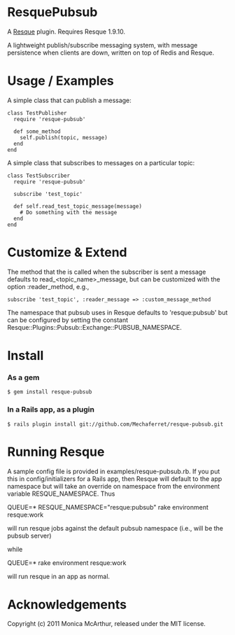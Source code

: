 ResquePubsub
============

A [Resque][rq] plugin. Requires Resque 1.9.10.

A lightweight publish/subscribe messaging system, with message persistence when clients are down, written on top of Redis and Resque.


Usage / Examples
================

A simple class that can publish a message:

    class TestPublisher
      require 'resque-pubsub'
    
      def some_method
        self.publish(topic, message)
      end
    end


A simple class that subscribes to messages on a particular topic:

    class TestSubscriber
      require 'resque-pubsub'
  
      subscribe 'test_topic'
    
      def self.read_test_topic_message(message)
        # Do something with the message
      end
    end


Customize & Extend
==================

The method that the is called when the subscriber is sent a message defaults to read_<topic_name>_message, 
but can be customized with the option :reader_method, e.g.,

    subscribe 'test_topic', :reader_message => :custom_message_method
    
The namespace that pubsub uses in Resque defaults to 'resque:pubsub' but can be configured by setting the constant 
Resque::Plugins::Pubsub::Exchange::PUBSUB_NAMESPACE.


Install
=======

### As a gem

    $ gem install resque-pubsub

### In a Rails app, as a plugin

    $ rails plugin install git://github.com/Mechaferret/resque-pubsub.git


Running Resque
==============

A sample config file is provided in examples/resque-pubsub.rb. If you put this in config/initializers for a Rails app,
then Resque will default to the app namespace but will take an override on namespace from the environment variable RESQUE_NAMESPACE. Thus

  QUEUE=* RESQUE_NAMESPACE="resque:pubsub" rake environment resque:work

will run resque jobs against the default pubsub namespace (i.e., will be the pubsub server)

while 

  QUEUE=* rake environment resque:work

will run resque in an app as normal.


Acknowledgements
================

Copyright (c) 2011 Monica McArthur, released under the MIT license.

[rq]: http://github.com/defunkt/resque
